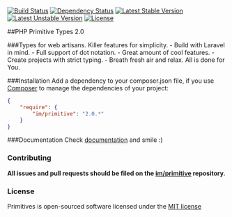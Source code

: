 [![Build Status](https://travis-ci.org/imkrimerman/primitive.svg?branch=master)](https://travis-ci.org/imkrimerman/primitive)
[![Dependency Status](https://www.versioneye.com/user/projects/54ca36acde7924d4b00000fa/badge.svg?style=flat)](https://www.versioneye.com/user/projects/54ca36acde7924d4b00000fa)
[![Latest Stable Version](https://poser.pugx.org/im/primitive/v/stable.svg)](https://packagist.org/packages/im/primitive)
[![Latest Unstable Version](https://poser.pugx.org/im/primitive/v/unstable.svg)](https://packagist.org/packages/im/primitive)
[![License](https://poser.pugx.org/im/primitive/license.svg)](https://packagist.org/packages/im/primitive)

##PHP Primitive Types 2.0

###Types for web artisans. Killer features for simplicity.
    - Build with Laravel in mind.
    - Full support of dot notation.
    - Great amount of cool features.
    - Create projects with strict typing.
    - Breath fresh air and relax. All is done for You.

###Installation
Add a dependency to your composer.json file, if you use [Composer](http://getcomposer.org/) to manage the dependencies of your project:
```json
{
    "require": {
        "im/primitive": "2.0.*"
    }
}
```

###Documentation
Check [documentation](https://github.com/imkrimerman/primitive/wiki/Documentation) and smile :)

### Contributing
**All issues and pull requests should be filed on the [im/primitive](http://github.com/imkrimerman/primitive) repository.**

### License
Primitives is open-sourced software licensed under the [MIT license](http://opensource.org/licenses/MIT)
